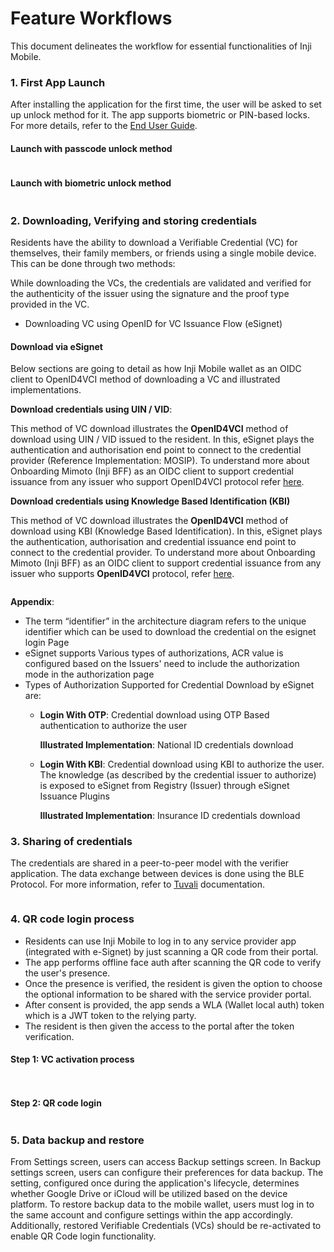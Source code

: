 # Feature Workflows

This document delineates the workflow for essential functionalities of Inji Mobile.

### 1. First App Launch

After installing the application for the first time, the user will be asked to set up unlock method for it. The app supports biometric or PIN-based locks. For more details, refer to the [End User Guide](../../end-user-guide.md).

#### Launch with passcode unlock method

<figure><img src="../../../.gitbook/assets/inji_first_launch_with_passcode.png" alt=""><figcaption></figcaption></figure>

#### Launch with biometric unlock method

<figure><img src="../../../.gitbook/assets/inji_first_launch_with_biometric.png" alt=""><figcaption></figcaption></figure>

### 2. Downloading, Verifying and storing credentials

Residents have the ability to download a Verifiable Credential (VC) for themselves, their family members, or friends using a single mobile device. This can be done through two methods:

While downloading the VCs, the credentials are validated and verified for the authenticity of the issuer using the signature and the proof type provided in the VC.

* Downloading VC using OpenID for VC Issuance Flow (eSignet)

#### Download via eSignet

Below sections are going to detail as how Inji Mobile wallet as an OIDC client to OpenID4VCI method of downloading a VC and illustrated implementations.

**Download credentials using UIN / VID**:

This method of VC download illustrates the **OpenID4VCI** method of download using UIN / VID issued to the resident. In this, eSignet plays the authentication and authorisation end point to connect to the credential provider (Reference Implementation: MOSIP). To understand more about Onboarding Mimoto (Inji BFF) as an OIDC client to support credential issuance from any issuer who support OpenID4VCI protocol refer [here](https://docs.mosip.io/inji/inji-mobile-wallet/customization-overview/credential\_providers).

**Download credentials using Knowledge Based Identification (KBI)**

This method of VC download illustrates the **OpenID4VCI** method of download using KBI (Knowledge Based Identification). In this, eSignet plays the authentication, authorisation and credential issuance end point to connect to the credential provider. To understand more about Onboarding Mimoto (Inji BFF) as an OIDC client to support credential issuance from any issuer who supports **OpenID4VCI** protocol, refer [here](https://docs.mosip.io/inji/inji-mobile-wallet/customization-overview/credential\_providers).

<figure><img src="../../../.gitbook/assets/image (2).png" alt=""><figcaption></figcaption></figure>

**Appendix**:

* The term “identifier” in the architecture diagram refers to the unique identifier which can be used to download the credential on the esignet login Page
* eSignet supports Various types of authorizations, ACR value is configured based on the Issuers' need to include the authorization mode in the authorization page
* Types of Authorization Supported for Credential Download by eSignet are:
  *   **Login With OTP**: Credential download using OTP Based authentication to authorize the user

      **Illustrated Implementation**: National ID credentials download
  *   **Login With KBI**: Credential download using KBI to authorize the user. The knowledge (as described by the credential issuer to authorize) is exposed to eSignet from Registry (Issuer) through eSignet Issuance Plugins

      **Illustrated Implementation**: Insurance ID credentials download

### 3. Sharing of credentials

The credentials are shared in a peer-to-peer model with the verifier application. The data exchange between devices is done using the BLE Protocol. For more information, refer to [Tuvali](../../integration-guide/tuvali/) documentation.

<figure><img src="../../../.gitbook/assets/vc_share (1).png" alt=""><figcaption></figcaption></figure>

### 4. QR code login process

* Residents can use Inji Mobile to log in to any service provider app (integrated with e-Signet) by just scanning a QR code from their portal.
* The app performs offline face auth after scanning the QR code to verify the user's presence.
* Once the presence is verified, the resident is given the option to choose the optional information to be shared with the service provider portal.
* After consent is provided, the app sends a WLA (Wallet local auth) token which is a JWT token to the relying party.
* The resident is then given the access to the portal after the token verification.

#### Step 1: VC activation process

<div>

<img src="../../../architecture/_images/vc_activation.png" alt="">

 

<figure><img src="../../../.gitbook/assets/vc_activation (1).png" alt=""><figcaption></figcaption></figure>

</div>

#### Step 2: QR code login

<figure><img src="../../../.gitbook/assets/online_qr_login (1).png" alt=""><figcaption></figcaption></figure>

### 5. Data backup and restore

From Settings screen, users can access Backup settings screen. In Backup settings screen, users can configure their preferences for data backup. The setting, configured once during the application's lifecycle, determines whether Google Drive or iCloud will be utilized based on the device platform. To restore backup data to the mobile wallet, users must log in to the same account and configure settings within the app accordingly. Additionally, restored Verifiable Credentials (VCs) should be re-activated to enable QR Code login functionality.

<figure><img src="../../../.gitbook/assets/android (1).png" alt=""><figcaption></figcaption></figure>

<figure><img src="../../../.gitbook/assets/ios (2).png" alt=""><figcaption></figcaption></figure>
